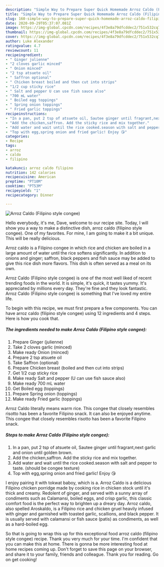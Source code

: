 ```yaml
---
description: "Simple Way to Prepare Super Quick Homemade Arroz Caldo (Filipino style congee)"
title: "Simple Way to Prepare Super Quick Homemade Arroz Caldo (Filipino style congee)"
slug: 160-simple-way-to-prepare-super-quick-homemade-arroz-caldo-filipino-style-congee
date: 2020-09-29T05:37:07.081Z
image: https://img-global.cpcdn.com/recipes/4f3e8a79dfcddec2/751x532cq70/arroz-caldo-filipino-style-congee-recipe-main-photo.jpg
thumbnail: https://img-global.cpcdn.com/recipes/4f3e8a79dfcddec2/751x532cq70/arroz-caldo-filipino-style-congee-recipe-main-photo.jpg
cover: https://img-global.cpcdn.com/recipes/4f3e8a79dfcddec2/751x532cq70/arroz-caldo-filipino-style-congee-recipe-main-photo.jpg
author: Luke Alexander
ratingvalue: 4.7
reviewcount: 11
recipeingredient:
- " Ginger julienne"
- "2 cloves garlic minced"
- " Onion minced"
- "2 tsp atsuete oil"
- " Saffron optional"
- " Chicken breast boiled and then cut into strips"
- "1/2 cup sticky rice"
- " Salt and pepper U can use fish sauce also"
- "700 mL water"
- " Boiled egg toppings"
- " Spring onion toppings"
- " Fried garlic toppings"
recipeinstructions:
- "In a pan, put 2 tsp of atsuete oil, Sautee ginger until fragrant,next garlic and onion until golden brown."
- "Add the chicken,saffron. Add the sticky rice and mix together."
- "Add water and wait until the rice cooked.season with salt and pepper to taste. (should be congee texture)"
- "Top with egg,spring onion and fried garlic! Enjoy 😘"
categories:
- Recipe
tags:
- arroz
- caldo
- filipino

katakunci: arroz caldo filipino 
nutrition: 142 calories
recipecuisine: American
preptime: "PT10M"
cooktime: "PT53M"
recipeyield: "1"
recipecategory: Dinner

---
```



![Arroz Caldo (Filipino style congee)](https://img-global.cpcdn.com/recipes/4f3e8a79dfcddec2/751x532cq70/arroz-caldo-filipino-style-congee-recipe-main-photo.jpg)

Hello everybody, it's me, Dave, welcome to our recipe site. Today, I will show you a way to make a distinctive dish, arroz caldo (filipino style congee). One of my favorites. For mine, I am going to make it a bit unique. This will be really delicious.

Arroz caldo is a Filipino congee in which rice and chicken are boiled in a large amount of water until the rice softens significantly. In addition to onions and ginger; saffron, black peppers and fish sauce may be added to give this rice dish more flavors. This dish is often served as a meal on its own.

Arroz Caldo (Filipino style congee) is one of the most well liked of recent trending foods in the world. It is simple, it's quick, it tastes yummy. It's appreciated by millions every day. They're fine and they look fantastic. Arroz Caldo (Filipino style congee) is something that I've loved my entire life.


To begin with this recipe, we must first prepare a few components. You can have arroz caldo (filipino style congee) using 12 ingredients and 4 steps. Here is how you cook that.

<!--inarticleads1-->

##### The ingredients needed to make Arroz Caldo (Filipino style congee):

1. Prepare  Ginger (julienne)
1. Take 2 cloves garlic (minced)
1. Make ready  Onion (minced)
1. Prepare 2 tsp atsuete oil
1. Take  Saffron (optional)
1. Prepare  Chicken breast (boiled and then cut into strips)
1. Get 1/2 cup sticky rice
1. Make ready  Salt and pepper (U can use fish sauce also)
1. Make ready 700 mL water
1. Get  Boiled egg (toppings)
1. Prepare  Spring onion (toppings)
1. Make ready  Fried garlic (toppings)


Arroz Caldo literally means warm rice. This congee that closely resembles risotto has been a favorite Filipino snack. It can also be enjoyed anytime. This congee that closely resembles risotto has been a favorite Filipino snack. 

<!--inarticleads2-->

##### Steps to make Arroz Caldo (Filipino style congee):

1. In a pan, put 2 tsp of atsuete oil, Sautee ginger until fragrant,next garlic and onion until golden brown.
1. Add the chicken,saffron. Add the sticky rice and mix together.
1. Add water and wait until the rice cooked.season with salt and pepper to taste. (should be congee texture)
1. Top with egg,spring onion and fried garlic! Enjoy 😘


I enjoy pairing it with tokwat baboy, which is a. Arroz Caldo is a delicious Filipino chicken porridge made by cooking rice in chicken stock until it&#39;s thick and creamy. Redolent of ginger, and served with a sunny array of condiments such as Calamansi, boiled eggs, and crisp garlic, this classic comfort food is the perfect way to brighten up a dreary day. Arroz caldo, also spelled Aroskaldo, is a Filipino rice and chicken gruel heavily infused with ginger and garnished with toasted garlic, scallions, and black pepper. It is usually served with calamansi or fish sauce (patis) as condiments, as well as a hard-boiled egg. 

So that is going to wrap this up for this exceptional food arroz caldo (filipino style congee) recipe. Thank you very much for your time. I'm confident that you can make this at home. There is gonna be more interesting food at home recipes coming up. Don't forget to save this page on your browser, and share it to your family, friends and colleague. Thank you for reading. Go on get cooking!
